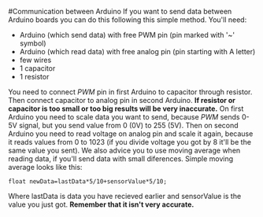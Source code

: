 #Communication between Arduino
If you want to send data between Arduino boards you can do this following this simple method.
You'll need:

* Arduino (which send data) with free PWM pin (pin marked with '~' symbol)
* Arduino (which read data) with free analog pin (pin starting with A letter)
* few wires
* 1 capacitor
* 1 resistor

You need to connect *PWM* pin in first Arduino to capacitor through resistor. Then connect capacitor to analog pin in second Arduino.
**If resistor or capacitor is too small or too big results will be very inaccurate.**
On first Arduino you need to scale data you want to send, because *PWM* sends 0-5V signal, but you send value from 0 (0V) to 255 (5V).
Then on second Arduino you need to read voltage on analog pin and scale it again, because it reads values from 0 to 1023
(if you divide voltage you got by 8 it'll be the same value you sent).
We also advice you to use moving average when reading data, if you'll send data with small diferences.
Simple moving average looks like this:
```Arduino
float newData=lastData*5/10+sensorValue*5/10;
```
Where lastData is data you have recieved earlier and sensorValue is the value you just got.
**Remember that it isn't very accurate.**